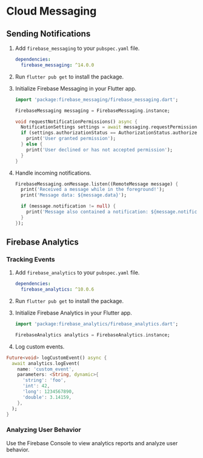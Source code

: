 
# Cloud Messaging

## Sending Notifications

1. Add `firebase_messaging` to your `pubspec.yaml` file.

    ```yaml
    dependencies:
      firebase_messaging: ^14.0.0
    ```

2. Run `flutter pub get` to install the package.
3. Initialize Firebase Messaging in your Flutter app.

    ```dart
    import 'package:firebase_messaging/firebase_messaging.dart';

    FirebaseMessaging messaging = FirebaseMessaging.instance;

    void requestNotificationPermissions() async {
      NotificationSettings settings = await messaging.requestPermission();
      if (settings.authorizationStatus == AuthorizationStatus.authorized) {
        print('User granted permission');
      } else {
        print('User declined or has not accepted permission');
      }
    }
    ```

4. Handle incoming notifications.

    ```dart
    FirebaseMessaging.onMessage.listen((RemoteMessage message) {
      print('Received a message while in the foreground!');
      print('Message data: ${message.data}');

      if (message.notification != null) {
        print('Message also contained a notification: ${message.notification}');
      }
    });
    ```

## Firebase Analytics

### Tracking Events

1. Add `firebase_analytics` to your `pubspec.yaml` file.

    ```yaml
    dependencies:
      firebase_analytics: ^10.0.6
    ```

2. Run `flutter pub get` to install the package.
3. Initialize Firebase Analytics in your Flutter app.

    ```dart
    import 'package:firebase_analytics/firebase_analytics.dart';

    FirebaseAnalytics analytics = FirebaseAnalytics.instance;
    ```

4. Log custom events.

```dart
Future<void> logCustomEvent() async {
  await analytics.logEvent(
    name: 'custom_event',
    parameters: <String, dynamic>{
      'string': 'foo',
      'int': 42,
      'long': 1234567890,
      'double': 3.14159,
    },
  );
}
```

### Analyzing User Behavior

Use the Firebase Console to view analytics reports and analyze user behavior.

